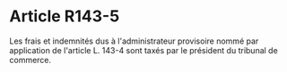 # Article R143-5

Les frais et indemnités dus à l'administrateur provisoire nommé par application de l'article L. 143-4 sont taxés par le président du tribunal de commerce.
